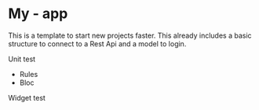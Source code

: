 # My - app
This is a template to start new projects faster.
This already includes a basic structure to connect to a Rest Api and a model to login.


Unit test
- Rules
- Bloc

Widget test
